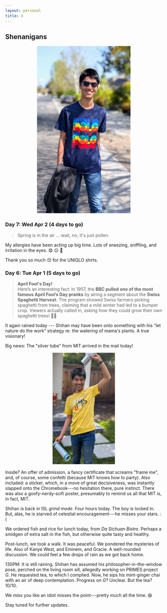 ```yaml
---
layout: personal
title: X
---
```



## Shenanigans

<center><img src="images/kanungo-mar-2025.jpg" alt="Alt Text" width="300"></center>

### Day 7: Wed Apr 2 (4 days to go)

> Spring is in the air ... wait, no, it's just pollen.

My allergies have been acting up big time. Lots of sneezing, sniffling, and irritation in the eyes. 😧 ☹️ 😬

Thank you so much 😚 for the UNIQLO shirts.

### Day 6: Tue Apr 1 (5 days to go)

> **April Fool's Day!** <br> Here’s an interesting fact: In 1957, the **BBC pulled one of the most famous April Fool’s Day pranks** by airing a segment about the 
**Swiss Spaghetti Harvest.** The program showed Swiss farmers picking spaghetti from trees, claiming that a mild winter had led to a bumper crop. Viewers 
actually called in, asking how they could grow their own spaghetti trees! 🍝😂

It again rained today --- Shihan may have been onto something with his “let nature do the work” strategy re. the watering of mama's plants. A true visionary!

Big news: The "silver tube" from MIT arrived in the mail today! 

<center><img src="images/sk-apr-2025.jpg" alt="Alt Text" width="200"></center>

Inside? An offer of admission, a fancy certificate that screams "frame me", and, of course, some confetti (because MIT knows how to party). 
Also included: a sticker, which, in a move of great decisiveness, was instantly slapped onto the Chromebook---no hesitation there, pure instinct. 
There was also a goofy-nerdy-scifi poster, presumably to remind us all that MIT is, in fact, MIT.

Shihan is back in ISL _grind mode_. Four hours today. The boy is locked in. But, alas, he is starved of celestial encouragement---he misses your stars. :(

We ordered fish and rice for lunch today, from _Da Sichuan Bistro_. Perhaps a smidgen of extra salt in the fish, but otherwise quite tasty and healthy.

Post-lunch, we took a walk. It was peaceful. We pondered the mysteries of life. Also of Kanye West, and Eminem, and Gracie. A well-rounded discussion. 
We could feel a few drops of rain as we got back home.

130PM: It is still raining. Shihan has assumed his philosopher-in-the-window pose, perched on the living room sill, allegedly working on PRIMES project _G_. 
He requested tea, to which I complied. Now, he sips his mint-ginger chai with an air of deep contemplation. Progress on _G_? Unclear. But the tea? 10/10.

We miss you like an idiot misses the point---pretty much all the time. 😆

Stay tuned for further updates.
